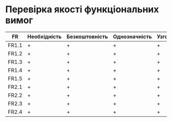 # Перевірка якості функціональних вимог
| FR    | Необхідність | Безкоштовність | Однозначність | Узгодженість | Завершеність | Атомарність | Здійсненність | Відстежуваність | Перевіряємість |
|-------|--------------|----------------|---------------|--------------|-------------|-------------|--------------|-----------------|----------------|
| FR1.1 |      +       |       +        |       +       |      +       |      +      |      +      |      +       |       +         |      +          |
| FR1.2 |      +       |       +        |       +       |      +       |      +      |      +      |      +       |       +         |      +            |
| FR1.3 |      +       |       +        |       +       |      +       |      +      |      +      |      +       |       +         |      +           |
| FR1.4 |      +       |       +        |       +       |      +       |      +      |      +      |      +       |       +         |      +          |
| FR1.5 |      +       |       +        |       +       |      +       |      +      |      +      |      +       |       +         |       +         |
| FR2.1 |      +       |       +        |       +       |      +       |      +      |      +      |      +       |       +         |         +       |
| FR2.2 |      +       |       +        |       +       |      +       |      +      |      +      |      +       |       +         |       +         |
| FR2.3 |      +       |       +        |       +       |      +       |      +      |      +      |      +       |       +         |       +         |
| FR2.4 |      +       |       +        |       +       |      +       |      +      |      +      |      +       |       +         |      +          |
